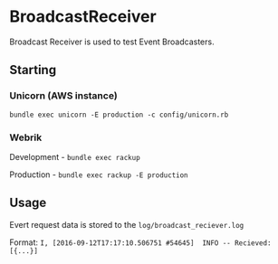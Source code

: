 # BroadcastReceiver
Broadcast Receiver is used to test Event Broadcasters.

## Starting

### Unicorn (AWS instance)
`bundle exec unicorn -E production -c config/unicorn.rb`

### Webrik
Development - `bundle exec rackup`

Production - `bundle exec rackup -E production`

## Usage
Evert request data is stored to the `log/broadcast_reciever.log`

Format: `I, [2016-09-12T17:17:10.506751 #54645]  INFO -- Recieved: [{...}]`
